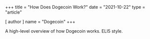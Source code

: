 +++
title = "How Does Dogecoin Work?"
date = "2021-10-22"
type = "article"

[ author ]
  name = "Dogecoin"
+++
 
A high-level overview of how Dogecoin works. ELI5 style.